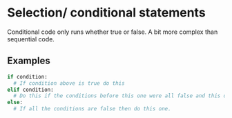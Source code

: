 # Selection/ conditional statements

Conditional code only runs whether true or false. A bit more complex than sequential code.

## Examples

```py
if condition:
  # If condition above is true do this
elif condition:
  # Do this if the conditions before this one were all false and this one is true
else:
  # If all the conditions are false then do this one.
```